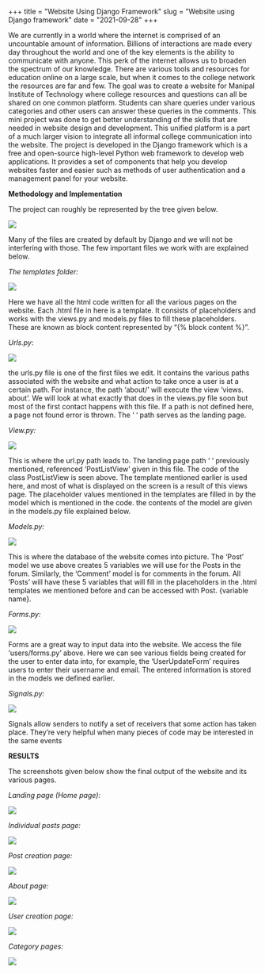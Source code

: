 +++
title = "Website Using Django Framework"
slug = "Website using Django framework"
date = "2021-09-28"
+++

We are currently in a world where the internet is comprised of an uncountable amount of information. Billions of interactions are made every day throughout the world and one of the key elements is the ability to communicate with anyone. This perk of the internet allows us to broaden the spectrum of our knowledge. There are various tools and resources for education online on a large scale, but when it comes to the college network the resources are far and few. 
The goal was to create a website for Manipal Institute of Technology where college resources and questions can all be shared on one common platform. Students can share queries under various categories and other users can answer these queries in the comments. This mini project was done to get better understanding of the skills that are needed in website design and development. This unified platform is a part of a much larger vision to integrate all informal college communication into the website.
The project is developed in the Django framework which is a free and open-source high-level Python web framework to develop web applications. It provides a set of components that help you develop websites faster and easier such as methods of user authentication and a management panel for your website.


**Methodology and Implementation**

The project can roughly be represented by the tree given below.

![](../../static/django/img1.jpg)

Many of the files are created by default by Django and we will not be interfering with those. The few important files we work with are explained below.


_The templates folder:_

![](../../static/django/img2.jpg)

Here we have all the html code written for all the various pages on the website. 
Each .html file in here is a template. It consists of placeholders and works with the views.py and models.py files to fill these placeholders. These are known as block content represented by “{% block content %}”.


_Urls.py_:

![](../../static/django/img3.jpg)

the urls.py file is one of the first files we edit. It contains the various paths associated with the website and what action to take once a user is at a certain path. For instance, the path ‘about/’ will execute the view ‘views. about’. We will look at what exactly that does in the views.py file soon but most of the first contact happens with this file. If a path is not defined here, a page not found error is thrown. The ‘  ‘ path serves as the landing page.


_View.py:_

![](../../static/django/img4.jpg)

This is where the url.py path leads to. The landing page path  ‘  ‘  previously mentioned, referenced ‘PostListView’ given in this file. The code of the class PostListView is seen above. The template mentioned earlier is used here, and most of what is displayed on the screen is a result of this views page. The placeholder values mentioned in the templates are filled in by the model which is mentioned in the code. the contents of the model are given in the models.py file explained below.


_Models.py:_

![](../../static/django/img5.jpg)

This is where the database of the website comes into picture. The ‘Post’ model we use above creates 5 variables we will use for the Posts in the forum. Similarly, the ‘Comment’ model is for comments in the forum. All ‘Posts’ will have these 5 variables that will fill in the placeholders in the .html templates we mentioned before and can be accessed with Post. {variable name}. 


_Forms.py:_

![](../../static/django/img6.jpg)

Forms are a great way to input data into the website. We access the file ‘users/forms.py’ above. Here we can see various fields being created for the user to enter data into, for example, the ‘UserUpdateForm’ requires users to enter their username and email. The entered information is stored in the models we defined earlier.


_Signals.py:_

![](../../static/django/img7.jpg)

Signals allow senders to notify a set of receivers that some action has taken place. They’re very helpful when many pieces of code may be interested in the same events


**RESULTS**

The screenshots given below show the final output of the website and its various pages.

_Landing page (Home page):_

![](../../static/django/img8.jpg)


_Individual posts page:_

![](../../static/django/img9.jpg)


_Post creation page:_

![](../../static/django/img10.jpg)


_About page:_

![](../../static/django/img11.jpg)


_User creation page:_

![](../../static/django/img12.jpg)


_Category pages:_

![](../../static/django/img13.jpg)











